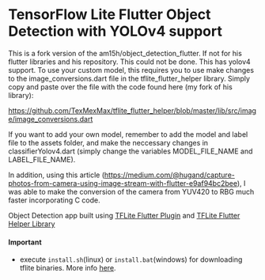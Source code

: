 
# TensorFlow Lite Flutter Object Detection with YOLOv4 support
This is a fork version of the am15h/object_detection_flutter. If not for his flutter libraries and his repository. This could not be done. This has yolov4 support. To use your custom model, this requires you to use make changes to the image_conversions.dart file in the tflite_flutter_helper library. Simply copy and paste over the file with the code found here (my fork of his library):

https://github.com/TexMexMax/tflite_flutter_helper/blob/master/lib/src/image/image_conversions.dart

If you want to add your own model, remember to add the model and label file to the assets folder, and make the neccessary changes in classifierYolov4.dart (simply change the variables MODEL_FILE_NAME and LABEL_FILE_NAME).

In addition, using this article (https://medium.com/@hugand/capture-photos-from-camera-using-image-stream-with-flutter-e9af94bc2bee), I was able to make the conversion of the camera from YUV420 to RBG much faster incorporating C code.

Object Detection app built using [TFLite Flutter Plugin](https://github.com/am15h/tflite_flutter_plugin)
and [TFLite Flutter Helper Library](https://github.com/am15h/tflite_flutter_helper)

#### **Important**

* execute `install.sh`(linux) or `install.bat`(windows) for downloading tflite binaries.
More info [here](https://github.com/am15h/tflite_flutter_plugin#important-initial-setup).


